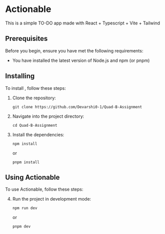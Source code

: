 # Actionable

This is a simple TO-DO app made with React + Typescript + Vite + Tailwind

## Prerequisites

Before you begin, ensure you have met the following requirements:

-   You have installed the latest version of Node.js and npm (or pnpm)

## Installing <Actionable>

To install <Actionable>, follow these steps:

1. Clone the repository:

    ```
    git clone https://github.com/Devarshi0-1/Quad-B-Assignment
    ```

2. Navigate into the project directory:

    ```
    cd Quad-B-Assignment
    ```

3. Install the dependencies:
    ```
    npm install
    ```
    or
    ```
    pnpm install
    ```

## Using Actionable

To use Actionable, follow these steps:

4. Run the project in development mode:
    ```
    npm run dev
    ```
    or
    ```
    pnpm dev
    ```
